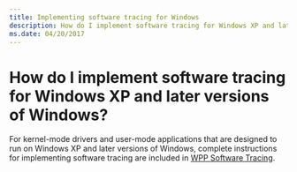 ```yaml
---
title: Implementing software tracing for Windows
description: How do I implement software tracing for Windows XP and later versions of Windows
ms.date: 04/20/2017
---
```


# How do I implement software tracing for Windows XP and later versions of Windows?


For kernel-mode drivers and user-mode applications that are designed to run on Windows XP and later versions of Windows, complete instructions for implementing software tracing are included in [WPP Software Tracing](wpp-software-tracing.md).

